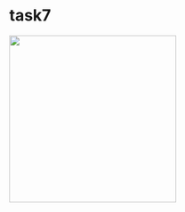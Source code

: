 # task7
<img src="https://github.com/hirenkhasatiya/core_flutter/assets/121547143/5eafa6a9-ca7e-4b90-8344-87aa8e5e2814" width ="300">
